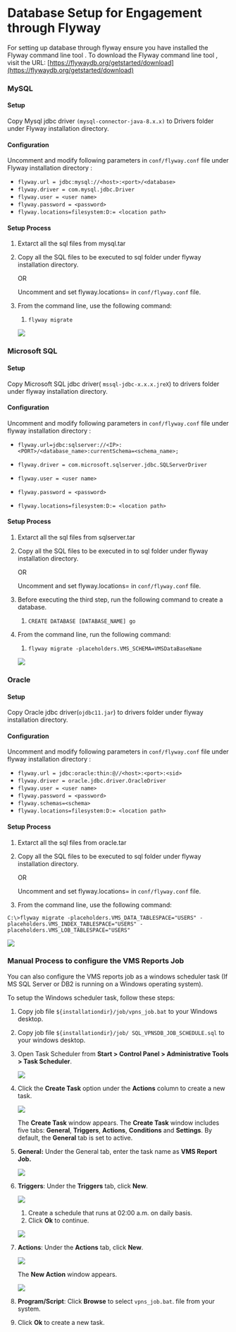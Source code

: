                             

Database Setup for Engagement through Flyway
============================================

For setting up database through flyway ensure you have installed the Flyway command line tool . To download the Flyway command line tool , visit the URL: [https://flywaydb.org/getstarted/download](https://flywaydb.org/getstarted/download)

### MySQL

#### Setup

Copy Mysql jdbc driver `(mysql-connector-java-8.x.x)` to Drivers folder under Flyway installation directory.

#### Configuration

Uncomment and modify following parameters in `conf/flyway.conf` file under Flyway installation directory :

*   `flyway.url = jdbc:mysql://<host>:<port>/<database>`
*   `flyway.driver = com.mysql.jdbc.Driver`
*   `flyway.user = <user name>`
*   `flyway.password = <password>`
*   `flyway.locations=filesystem:D:= <location path>`

#### Setup Process

1.  Extarct all the sql files from mysql.tar
2.  Copy all the SQL files to be executed to sql folder under flyway installation directory.
    
    OR
    
    Uncomment and set flyway.locations=<sql script folder> in `conf/flyway.conf` file.
    
3.  From the command line, use the following command:
    
    1.  `flyway migrate`
    
    ![](../Resources/Images/mysql1.png)
    

### Microsoft SQL

#### Setup

Copy Microsoft SQL jdbc driver( `mssql-jdbc-x.x.x.jreX`) to drivers folder under flyway installation directory.

#### Configuration

Uncomment and modify following parameters in `conf/flyway.conf` file under flyway installation directory :

*   `flyway.url=jdbc:sqlserver://<IP>:<PORT>/<database_name>:currentSchema=<schema_name>;`
*   `flyway.driver = com.microsoft.sqlserver.jdbc.SQLServerDriver`
*   `flyway.user = <user name>`
*   `flyway.password = <password>`

*   `flyway.locations=filesystem:D:= <location path>`

#### Setup Process

1.  Extarct all the sql files from sqlserver.tar
2.  Copy all the SQL files to be executed in to sql folder under flyway installation directory.
    
    OR
    
    Uncomment and set flyway.locations=<sql script folder> in `conf/flyway.conf` file.
    
3.  Before executing the third step, run the following command to create a database.
    1.  `CREATE DATABASE [DATABASE_NAME] go`
4.  From the command line, run the following command:
    
    1.  `flyway migrate -placeholders.VMS_SCHEMA=VMSDataBaseName`
    
    ![](../Resources/Images/sql_server.png)
    

### Oracle

#### Setup

Copy Oracle jdbc driver(`ojdbc11.jar`) to drivers folder under flyway installation directory.

#### Configuration

Uncomment and modify following parameters in `conf/flyway.conf` file under flyway installation directory :

*   `flyway.url = jdbc:oracle:thin:@//<host>:<port>:<sid>`
*   `flyway.driver = oracle.jdbc.driver.OracleDriver`
*   `flyway.user = <user name>`
*   `flyway.password = <password>`
*   `flyway.schemas=<schema>`
*   `flyway.locations=filesystem:D:= <location path>`

#### Setup Process

1.  Extarct all the sql files from oracle.tar
2.  Copy all the SQL files to be executed to sql folder under flyway installation directory.
    
    OR
    
    Uncomment and set flyway.locations=<sql script folder> in `conf/flyway.conf` file.
    
3.  From the command line, use the following command:
```
C:\>flyway migrate -placeholders.VMS_DATA_TABLESPACE="USERS" -placeholders.VMS_INDEX_TABLESPACE="USERS" -placeholders.VMS_LOB_TABLESPACE="USERS"
```

    
![](../Resources/Images/Oracle1.png)
    

### Manual Process to configure the VMS Reports Job

You can also configure the VMS reports job as a windows scheduler task (If MS SQL Server or DB2 is running on a Windows operating system).

To setup the Windows scheduler task, follow these steps:

1.  Copy job file `${installationdir}/job/vpns_job.bat` to your Windows desktop.
2.  Copy job file `${installationdir}/job/ SQL_VPNSDB_JOB_SCHEDULE.sql` to your windows desktop.
3.  Open Task Scheduler from **Start > Control Panel > Administrative Tools > Task Scheduler**.
    
    ![](../Resources/Images/taskscheduler1_597x335.png)
    
4.  Click the **Create Task** option under the **Actions** column to create a new task.
    
    ![](../Resources/Images/taskscheduler2_599x309.png)
    
    The **Create Task** window appears. The **Create Task** window includes five tabs: **General**, **Triggers**, **Actions**, **Conditions** and **Settings**. By default, the **General** tab is set to active.
    
5.  **General:** Under the General tab, enter the task name as **VMS Report Job.**
    
    ![](../Resources/Images/taskscheduler3_592x445.png)
    
6.  **Triggers**: Under the **Triggers** tab, click **New**.
    
    ![](../Resources/Images/taskscheduler4_593x445.png)
    
    1.  Create a schedule that runs at 02:00 a.m. on daily basis.
    2.  Click **Ok** to continue.
    
    ![](../Resources/Images/taskscheduler5.png)
    
7.  **Actions**: Under the **Actions** tab, click **New**.
    
    ![](../Resources/Images/taskscheduler6_594x446.png)
    
    The **New Action** window appears.
    
    ![](../Resources/Images/taskscheduler7.png)
    
8.  **Program/Script**: Click **Browse** to select `vpns_job.bat`. file from your system.
9.  Click **Ok** to create a new task.
